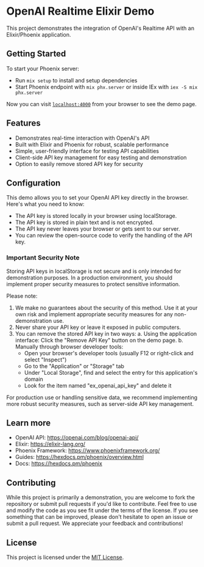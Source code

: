 # OpenAI Realtime Elixir Demo

This project demonstrates the integration of OpenAI's Realtime API with an Elixir/Phoenix application.

## Getting Started

To start your Phoenix server:

  * Run `mix setup` to install and setup dependencies
  * Start Phoenix endpoint with `mix phx.server` or inside IEx with `iex -S mix phx.server`

Now you can visit [`localhost:4000`](http://localhost:4000) from your browser to see the demo page.

## Features

* Demonstrates real-time interaction with OpenAI's API
* Built with Elixir and Phoenix for robust, scalable performance
* Simple, user-friendly interface for testing API capabilities
* Client-side API key management for easy testing and demonstration
* Option to easily remove stored API key for security

## Configuration

This demo allows you to set your OpenAI API key directly in the browser. Here's what you need to know:

* The API key is stored locally in your browser using localStorage.
* The API key is stored in plain text and is not encrypted.
* The API key never leaves your browser or gets sent to our server.
* You can review the open-source code to verify the handling of the API key.

### Important Security Note

Storing API keys in localStorage is not secure and is only intended for demonstration purposes. In a production environment, you should implement proper security measures to protect sensitive information.

Please note:

1. We make no guarantees about the security of this method. Use it at your own risk and implement appropriate security measures for any non-demonstration use.
2. Never share your API key or leave it exposed in public computers.
3. You can remove the stored API key in two ways:
   a. Using the application interface: Click the "Remove API Key" button on the demo page.
   b. Manually through browser developer tools:
      - Open your browser's developer tools (usually F12 or right-click and select "Inspect")
      - Go to the "Application" or "Storage" tab
      - Under "Local Storage", find and select the entry for this application's domain
      - Look for the item named "ex_openai_api_key" and delete it

For production use or handling sensitive data, we recommend implementing more robust security measures, such as server-side API key management.

## Learn more

  * OpenAI API: https://openai.com/blog/openai-api/
  * Elixir: https://elixir-lang.org/
  * Phoenix Framework: https://www.phoenixframework.org/
  * Guides: https://hexdocs.pm/phoenix/overview.html
  * Docs: https://hexdocs.pm/phoenix

## Contributing

While this project is primarily a demonstration, you are welcome to fork the repository or submit pull requests if you'd like to contribute. Feel free to use and modify the code as you see fit under the terms of the license. If you see something that can be improved, please don't hesitate to open an issue or submit a pull request. We appreciate your feedback and contributions!

## License

This project is licensed under the [MIT License](LICENSE).

